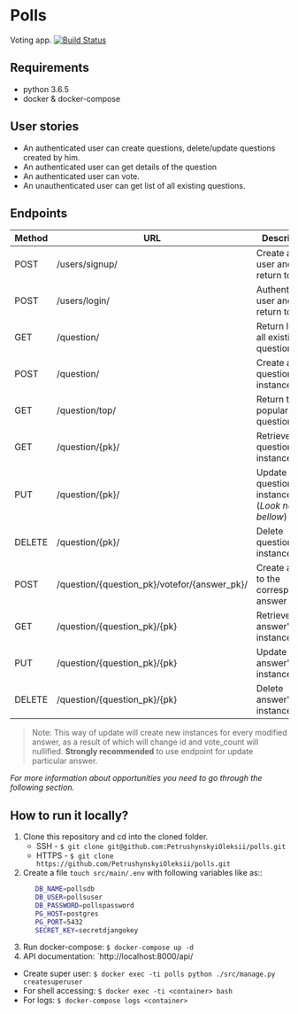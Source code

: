 # Polls
Voting app.
[![Build Status](https://travis-ci.org/PetrushynskyiOleksii/polls.svg?branch=master)](https://travis-ci.org/PetrushynskyiOleksii/polls)

## Requirements
- python 3.6.5
- docker & docker-compose

## User stories
- An authenticated user can create questions, delete/update questions created by him.
- An authenticated user can get details of the question
- An authenticated user can vote.
- An unauthenticated user can get list of all existing questions.

## Endpoints
| Method | URL                                          | Description                                     |
|--------|----------------------------------------------|-------------------------------------------------|
| POST   | /users/signup/                               | Create a new user and return token              |
| POST   | /users/login/                                | Authenticate a user and return token            |
| GET    | /question/                                   | Return list of all existing questions           |
| POST   | /question/                                   | Create a new question's instance                |
| GET    | /question/top/                               | Return top 10 popular questions                 |
| GET    | /question/{pk}/                              | Retrieve question's instance                    |
| PUT    | /question/{pk}/                              | Update question's instance (*Look note bellow*) |
| DELETE | /question/{pk}/                              | Delete question's instance                      |
| POST   | /question/{question_pk}/votefor/{answer_pk}/ | Create a vote to the corresponding answer       |
| GET    | /question/{question_pk}/{pk}                 | Retrieve answer's instance                      |
| PUT    | /question/{question_pk}/{pk}                 | Update answer's instance                        |
| DELETE | /question/{question_pk}/{pk}                 | Delete answer's instance                        |

>Note: This way of update will create new instances for every modified answer, as a result of which will change
id and vote_count will nullified. **Strongly recommended** to use endpoint for update particular answer.

*For more information about opportunities you need to go through the following section.*
## How to run it locally?
1. Clone this repository and cd into the cloned folder.
   - SSH - `$ git clone git@github.com:PetrushynskyiOleksii/polls.git`
   - HTTPS - `$ git clone https://github.com/PetrushynskyiOleksii/polls.git`
2. Create a file `touch src/main/.env` with following variables like as::
    ```bash
       DB_NAME=pollsdb
       DB_USER=pollsuser
       DB_PASSWORD=pollspassword
       PG_HOST=postgres
       PG_PORT=5432
       SECRET_KEY=secretdjangokey
    ```
3. Run docker-compose: `$ docker-compose up -d`
4. API documentation: `http://localhost:8000/api/

- Create super user: `$ docker exec -ti polls python ./src/manage.py createsuperuser `
- For shell accessing: `$ docker exec -ti <container> bash`
- For logs: `$ docker-compose logs <container>`
